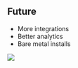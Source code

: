 ## Future

- More integrations
- Better analytics
- Bare metal installs

![](https://s3.amazonaws.com/flood-io-support/Your_Floods_-_Timeline_-_Flood_IO_2016-06-16_21-31-19.png)
